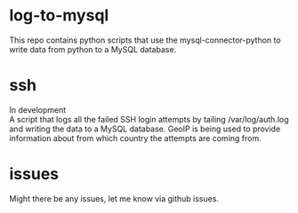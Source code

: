 # log-to-mysql
This repo contains python scripts that use the mysql-connector-python to write data from python to a MySQL database.

# ssh
In development <br />
A script that logs all the failed SSH login attempts by tailing /var/log/auth.log and writing the data to a MySQL database. GeoIP is being used to provide information about from which country the attempts are coming from.

# issues
Might there be any issues, let me know via github issues.
